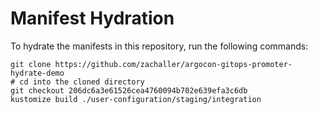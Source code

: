 # Manifest Hydration

To hydrate the manifests in this repository, run the following commands:

```shell
git clone https://github.com/zachaller/argocon-gitops-promoter-hydrate-demo
# cd into the cloned directory
git checkout 206dc6a3e61526cea4760094b702e639efa3c6db
kustomize build ./user-configuration/staging/integration
```
